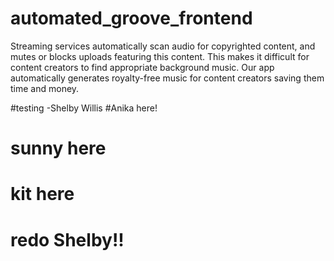 # automated_groove_frontend
Streaming services automatically scan audio for copyrighted content, and mutes or blocks uploads featuring this content. This makes it difficult for content creators to find appropriate background music. Our app automatically generates royalty-free music for content creators saving them time and money. 

#testing -Shelby Willis
#Anika here!
# sunny here
# kit here
# redo Shelby!!